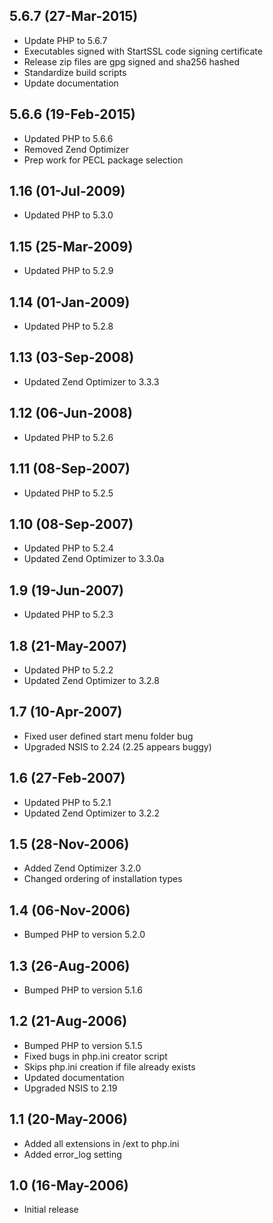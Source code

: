 ## 5.6.7 (27-Mar-2015)

  * Update PHP to 5.6.7
  * Executables signed with StartSSL code signing certificate
  * Release zip files are gpg signed and sha256 hashed
  * Standardize build scripts
  * Update documentation

## 5.6.6 (19-Feb-2015)

  * Updated PHP to 5.6.6
  * Removed Zend Optimizer
  * Prep work for PECL package selection

## 1.16 (01-Jul-2009)

  * Updated PHP to 5.3.0

## 1.15 (25-Mar-2009)

  * Updated PHP to 5.2.9

## 1.14 (01-Jan-2009)

  * Updated PHP to 5.2.8

## 1.13 (03-Sep-2008)

  * Updated Zend Optimizer to 3.3.3

## 1.12 (06-Jun-2008)

  * Updated PHP to 5.2.6

## 1.11 (08-Sep-2007)

  * Updated PHP to 5.2.5

## 1.10 (08-Sep-2007)

  * Updated PHP to 5.2.4
  * Updated Zend Optimizer to 3.3.0a

## 1.9 (19-Jun-2007)

  * Updated PHP to 5.2.3

## 1.8 (21-May-2007)

  * Updated PHP to 5.2.2
  * Updated Zend Optimizer to 3.2.8

## 1.7 (10-Apr-2007)

  * Fixed user defined start menu folder bug
  * Upgraded NSIS to 2.24 (2.25 appears buggy)

## 1.6 (27-Feb-2007)

  * Updated PHP to 5.2.1
  * Updated Zend Optimizer to 3.2.2

## 1.5 (28-Nov-2006)

  * Added Zend Optimizer 3.2.0
  * Changed ordering of installation types

## 1.4 (06-Nov-2006)

  * Bumped PHP to version 5.2.0

## 1.3 (26-Aug-2006)

  * Bumped PHP to version 5.1.6

## 1.2 (21-Aug-2006)

  * Bumped PHP to version 5.1.5
  * Fixed bugs in php.ini creator script
  * Skips php.ini creation if file already exists
  * Updated documentation
  * Upgraded NSIS to 2.19

## 1.1 (20-May-2006)

  * Added all extensions in /ext to php.ini
  * Added error_log setting

## 1.0 (16-May-2006)

  * Initial release
